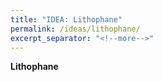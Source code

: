 ```yaml
---
title: "IDEA: Lithophane"
permalink: /ideas/lithophane/
excerpt_separator: "<!--more-->"
---
```


**Lithophane**
